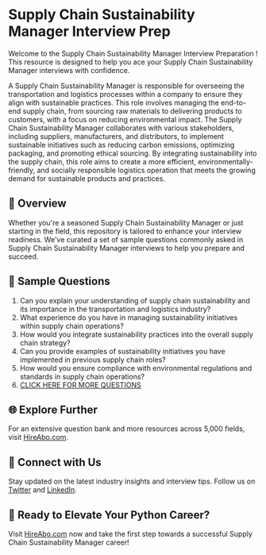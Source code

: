 # Supply Chain Sustainability Manager Interview Prep

Welcome to the Supply Chain Sustainability Manager Interview Preparation ! This resource is designed to help you ace your Supply Chain Sustainability Manager interviews with confidence.

A Supply Chain Sustainability Manager is responsible for overseeing the transportation and logistics processes within a company to ensure they align with sustainable practices. This role involves managing the end-to-end supply chain, from sourcing raw materials to delivering products to customers, with a focus on reducing environmental impact. The Supply Chain Sustainability Manager collaborates with various stakeholders, including suppliers, manufacturers, and distributors, to implement sustainable initiatives such as reducing carbon emissions, optimizing packaging, and promoting ethical sourcing. By integrating sustainability into the supply chain, this role aims to create a more efficient, environmentally-friendly, and socially responsible logistics operation that meets the growing demand for sustainable products and practices.

## 🚀 Overview

Whether you're a seasoned Supply Chain Sustainability Manager or just starting in the field, this repository is tailored to enhance your interview readiness. We've curated a set of sample questions commonly asked in Supply Chain Sustainability Manager interviews to help you prepare and succeed.

## 📝 Sample Questions

1. Can you explain your understanding of supply chain sustainability and its importance in the transportation and logistics industry?
2. What experience do you have in managing sustainability initiatives within supply chain operations?
3. How would you integrate sustainability practices into the overall supply chain strategy?
4. Can you provide examples of sustainability initiatives you have implemented in previous supply chain roles?
5. How would you ensure compliance with environmental regulations and standards in supply chain operations?
6. [CLICK HERE FOR MORE QUESTIONS](https://hireabo.com/job/23_1_17/Supply%20Chain%20Sustainability%20Manager)

## 🌐 Explore Further

For an extensive question bank and more resources across 5,000 fields, visit [HireAbo.com](https://www.hireabo.com).

## 📱 Connect with Us

Stay updated on the latest industry insights and interview tips. Follow us on [Twitter](https://twitter.com/hireabo) and [LinkedIn](https://www.linkedin.com/in/hire-abo-3609972a8/).

## 🚀 Ready to Elevate Your Python Career?

Visit [HireAbo.com](https://www.hireabo.com) now and take the first step towards a successful Supply Chain Sustainability Manager career!